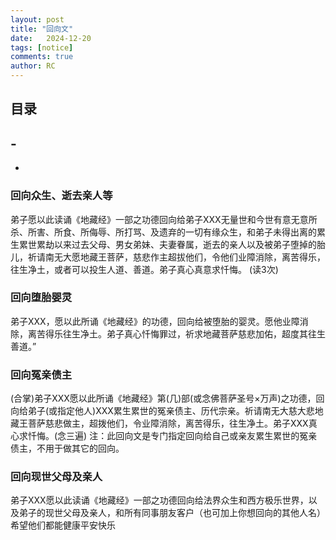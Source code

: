 ```yaml
---
layout: post
title: "回向文"
date:   2024-12-20
tags: [notice]
comments: true
author: RC
---
```



<!-- more -->

## 目录
-[](#)
-
-

### 回向众生、逝去亲人等
弟子愿以此读诵《地藏经》一部之功德回向给弟子XXX无量世和今世有意无意所杀、所害、所食、所侮辱、所打骂、及遗弃的一切有缘众生，和弟子未得出离的累生累世累劫以来过去父母、男女弟妹、夫妻眷属，逝去的亲人以及被弟子堕掉的胎儿，祈请南无大愿地藏王菩萨，慈悲作主超拔他们，令他们业障消除，离苦得乐，往生净土，或者可以投生人道、善道。弟子真心真意求忏悔。 (读3次)

### 回向堕胎婴灵
弟子XXX，愿以此所诵《地藏经》的功德，回向给被堕胎的婴灵。愿他业障消除，离苦得乐往生净土。弟子真心忏悔罪过，祈求地藏菩萨慈悲加佑，超度其往生善道。”

### 回向冤亲债主
(合掌)弟子XXX愿以此所诵《地藏经》第(几)部(或念佛菩萨圣号×万声)之功德，回向给弟子(或指定他人)XXX累生累世的冤亲债主、历代宗亲。祈请南无大慈大悲地藏王菩萨慈悲做主，超拨他们，令业障消除，离苦得乐，往生净土。弟子XXX真心求忏悔。(念三遍)
注：此回向文是专门指定回向给自己或亲友累生累世的冤亲债主，不用于做其它的回向。

### 回向现世父母及亲人
弟子XXX愿以此读诵《地藏经》一部之功德回向给法界众生和西方极乐世界，以及弟子的现世父母及亲人，和所有同事朋友客户（也可加上你想回向的其他人名）希望他们都能健康平安快乐
  
